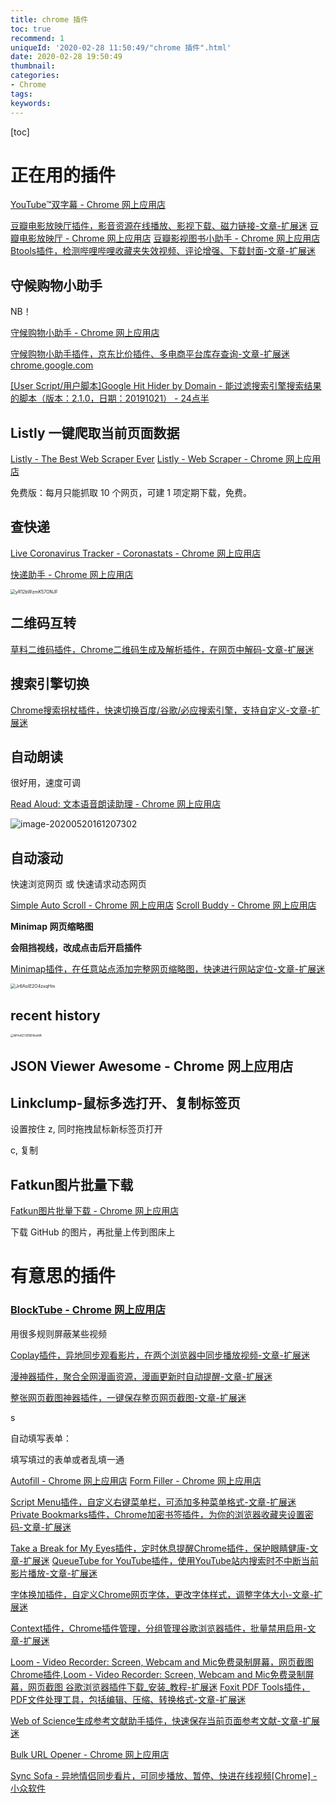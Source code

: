 ```yaml
---
title: chrome 插件
toc: true
recommend: 1
uniqueId: '2020-02-28 11:50:49/"chrome 插件".html'
date: 2020-02-28 19:50:49
thumbnail:
categories:
- Chrome
tags:
keywords:
---
```


[toc]

<!--more-->

# 正在用的插件





[YouTube™双字幕 - Chrome 网上应用店](https://chrome.google.com/webstore/detail/youtube%E5%8F%8C%E5%AD%97%E5%B9%95/pinbfcanggagdlikncmljamikccpkkon)



[豆瓣电影放映厅插件，影音资源在线播放、影视下载、磁力链接-文章-扩展迷](https://www.extfans.com/articles/1055/)
[豆瓣电影放映厅 - Chrome 网上应用店](https://chrome.google.com/webstore/detail/%E8%B1%86%E7%93%A3%E7%94%B5%E5%BD%B1%E6%94%BE%E6%98%A0%E5%8E%85/fdpginkdbfpppjeoncmgejpmgdnlimpe/related)
[豆瓣影视图书小助手 - Chrome 网上应用店](https://chrome.google.com/webstore/detail/%E8%B1%86%E7%93%A3%E5%BD%B1%E8%A7%86%E5%9B%BE%E4%B9%A6%E5%B0%8F%E5%8A%A9%E6%89%8B/ioacifoopoldngldmbknimhhophmfbgh/related)
[Btools插件，检测哔哩哔哩收藏夹失效视频、评论增强、下载封面-文章-扩展迷](https://www.extfans.com/articles/1044)



## 守候购物小助手

NB！

[守候购物小助手 - Chrome 网上应用店](https://chrome.google.com/webstore/detail/%E5%AE%88%E5%80%99%E8%B4%AD%E7%89%A9%E5%B0%8F%E5%8A%A9%E6%89%8B/eafefjbddnbamfophdiiiemfkfocaahm/related)

[守候购物小助手插件，京东比价插件、多电商平台库存查询-文章-扩展迷](https://www.extfans.com/articles/1038/)
[chrome.google.com](https://chrome.google.com/webstore/detail/%E5%AE%88%E5%80%99%E8%B4%AD%E7%89%A9%E5%B0%8F%E5%8A%A9%E6%89%8B/eafefjbddnbamfophdiiiemfkfocaahm)



[[User Script/用户脚本]Google Hit Hider by Domain - 能过滤搜索引擎搜索结果的脚本（版本：2.1.0，日期：20191021） - 24点半](https://24dian30.com/life/pem/3058.html)

## Listly  一键爬取当前页面数据

[Listly - The Best Web Scraper Ever](https://www.listly.io/)
[Listly - Web Scraper - Chrome 网上应用店](https://chrome.google.com/webstore/detail/listly-web-scraper/ihljmnfgkkmoikgkdkjejbkpdpbmcgeh/related?utm_source=homepage)

免费版：每月只能抓取 10 个网页，可建 1 项定期下载，免费。

## 查快递

[Live Coronavirus Tracker - Coronastats - Chrome 网上应用店](https://chrome.google.com/webstore/detail/live-coronavirus-tracker/ohgihjjamahlilnoifoicncfnlpmbcgk/related)



[快递助手 - Chrome 网上应用店](https://chrome.google.com/webstore/detail/%E5%BF%AB%E9%80%92%E5%8A%A9%E6%89%8B/hghlokkgbicmblinhepcibacaiegldeg/related)

<img src="https://i.loli.net/2020/03/26/yR12bWzmK57ONJF.png" alt="yR12bWzmK57ONJF" style="zoom:50%;" />

## 二维码互转

[草料二维码插件，Chrome二维码生成及解析插件，在网页中解码-文章-扩展迷](https://www.extfans.com/articles/976/)

## 搜索引擎切换

[Chrome搜索拐杖插件，快速切换百度/谷歌/必应搜索引擎，支持自定义-文章-扩展迷](https://www.extfans.com/articles/960)

## 自动朗读

很好用，速度可调

[Read Aloud: 文本语音朗读助理 - Chrome 网上应用店](https://chrome.google.com/webstore/detail/read-aloud-a-text-to-spee/hdhinadidafjejdhmfkjgnolgimiaplp/related?hl=zh-CN)

![image-20200520161207302](https://i.loli.net/2020/05/20/iD3KGpdkgqbNjEy.png)

## 自动滚动

快速浏览网页 或 快速请求动态网页

[Simple Auto Scroll - Chrome 网上应用店](https://chrome.google.com/webstore/detail/simple-auto-scroll/dccjkemhmffnljlnnoffljpkhkfpldff?hl=zh-CN)
[Scroll Buddy - Chrome 网上应用店](https://chrome.google.com/webstore/detail/scroll-buddy/iijemcphocnlembodanflickfiafjnmk?hl=zh-CN)

**Minimap 网页缩略图**

**会阻挡视线，改成点击后开启插件**

[Minimap插件，在任意站点添加完整网页缩略图，快速进行网站定位-文章-扩展迷](https://www.extfans.com/articles/941)

<img src="https://i.loli.net/2020/03/13/Jr6AoIE2O4zxqHm.png" alt="Jr6AoIE2O4zxqHm" style="zoom:50%;" />

## recent history

<img src="https://i.loli.net/2020/02/28/MHvKZ7JEBD8xsNR.png" alt="MHvKZ7JEBD8xsNR" style="zoom:33%;" />

## JSON Viewer Awesome - Chrome 网上应用店



## Linkclump-鼠标多选打开、复制标签页

设置按住 z, 同时拖拽鼠标新标签页打开

c, 复制

## Fatkun图片批量下载

[Fatkun图片批量下载 - Chrome 网上应用店](https://chrome.google.com/webstore/detail/fatkun-batch-download-ima/nnjjahlikiabnchcpehcpkdeckfgnohf/related?hl=zh-CN)

下载 GitHub 的图片，再批量上传到图床上



# 有意思的插件

### [BlockTube - Chrome 网上应用店](https://chrome.google.com/webstore/detail/blocktube/bbeaicapbccfllodepmimpkgecanonai)

用很多规则屏蔽某些视频

[Coplay插件，异地同步观看影片，在两个浏览器中同步播放视频-文章-扩展迷](https://www.extfans.com/articles/944)

[漫神器插件，聚合全网漫画资源，漫画更新时自动提醒-文章-扩展迷](https://www.extfans.com/articles/942)

[整张网页截图神器插件，一键保存整页网页截图-文章-扩展迷](https://www.extfans.com/articles/939)

s

自动填写表单：

填写填过的表单或者乱填一通

[Autofill - Chrome 网上应用店](https://chrome.google.com/webstore/detail/autofill/nlmmgnhgdeffjkdckmikfpnddkbbfkkk/related?hl=zh-CN)
[Form Filler - Chrome 网上应用店](https://chrome.google.com/webstore/detail/form-filler/bnjjngeaknajbdcgpfkgnonkmififhfo/related?hl=zh-CN)



[Script Menu插件，自定义右键菜单栏，可添加多种菜单格式-文章-扩展迷](https://www.extfans.com/articles/956)
[Private Bookmarks插件，Chrome加密书签插件，为你的浏览器收藏夹设置密码-文章-扩展迷](https://www.extfans.com/articles/955)



[Take a Break for My Eyes插件，定时休息提醒Chrome插件，保护眼睛健康-文章-扩展迷](https://www.extfans.com/articles/965)
[QueueTube for YouTube插件，使用YouTube站内搜索时不中断当前影片播放-文章-扩展迷](https://www.extfans.com/articles/963)



[字体换加插件，自定义Chrome网页字体，更改字体样式，调整字体大小-文章-扩展迷](https://www.extfans.com/articles/977)

[Context插件，Chrome插件管理，分组管理谷歌浏览器插件，批量禁用启用-文章-扩展迷](https://www.extfans.com/articles/991)



[Loom - Video Recorder: Screen, Webcam and Mic免费录制屏幕，网页截图 Chrome插件,Loom - Video Recorder: Screen, Webcam and Mic免费录制屏幕，网页截图 谷歌浏览器插件下载_安装_教程-扩展迷](https://www.extfans.com/productivity/liecbddmkiiihnedobmlmillhodjkdmb/)
[Foxit PDF Tools插件，PDF文件处理工具，包括编辑、压缩、转换格式-文章-扩展迷](https://www.extfans.com/articles/1011/)

[Web of Science生成参考文献助手插件，快速保存当前页面参考文献-文章-扩展迷](https://www.extfans.com/articles/1024)

[Bulk URL Opener - Chrome 网上应用店](https://chrome.google.com/webstore/detail/bulk-url-opener/kgnfciolbjojfdbbelbdbhhocjmhenep)

[Sync Sofa - 异地情侣同步看片，可同步播放、暂停、快进在线视频[Chrome] - 小众软件](https://www.appinn.com/sync-sofa-for-chrome/)
